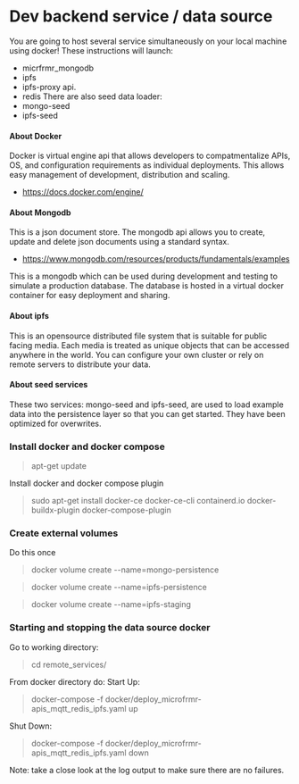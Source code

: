 # Dev backend service / data source

You are going to host several service simultaneously on your local machine using docker!
These instructions will launch:
  - micrfrmr_mongodb 
  - ipfs
  - ipfs-proxy api.
  - redis
There are also seed data loader:
  - mongo-seed 
  - ipfs-seed 


#### About Docker
Docker is virtual engine api that allows developers to compatmentalize APIs, OS, and configuration requirements as
individual deployments. This allows easy management of development, distribution and scaling.
- https://docs.docker.com/engine/

#### About Mongodb
This is a json document store. The mongodb api allows you to create, update and delete json documents using a standard
syntax.
- https://www.mongodb.com/resources/products/fundamentals/examples

This is a mongodb which can be used during development and testing to simulate a production database.
The database is hosted in a virtual docker container for easy deployment and sharing.

#### About ipfs
This is an opensource distributed file system that is suitable for public facing media. Each media is treated as unique 
objects that can be accessed anywhere in the world. 
You can configure your own cluster or rely on remote servers to distribute your data.

#### About seed services
These two services: mongo-seed and ipfs-seed, are used to load example data
into the persistence layer so that you can get started. They have been optimized for overwrites.

### Install docker and docker compose
>apt-get update

Install docker and docker compose plugin
>sudo apt-get install docker-ce docker-ce-cli containerd.io docker-buildx-plugin docker-compose-plugin

### Create external volumes
Do this once
>docker volume create --name=mongo-persistence

>docker volume create --name=ipfs-persistence

>docker volume create --name=ipfs-staging

### Starting and stopping the data source docker
Go to working directory:
>cd remote_services/

From docker directory do:
Start Up:
>docker-compose -f docker/deploy_microfrmr-apis_mqtt_redis_ipfs.yaml up

Shut Down:
>docker-compose -f docker/deploy_microfrmr-apis_mqtt_redis_ipfs.yaml down

Note: take a close look at the log output to make sure there are no failures.

